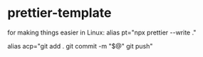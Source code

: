 # prettier-template

for making things easier in Linux:
alias pt="npx prettier --write ."

alias acp="git add . git commit -m \"$@\" git push"
